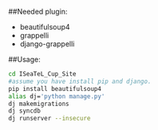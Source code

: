 ##Needed plugin:
- beautifulsoup4
- grappelli
- django-grappelli

##Usage:
```sh
cd ISeaTeL_Cup_Site
#assume you have install pip and django.
pip install beautifulsoup4
alias dj='python manage.py'
dj makemigrations
dj syncdb
dj runserver --insecure
```
